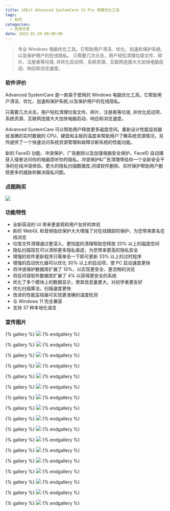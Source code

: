 ```yaml
---
title: iObit Advanced SystemCare 15 Pro 清理优化工具
tags:
  - 软件
categories:
  - 资源分享
date: 2022-01-20 00:00:00
---
```


> 专业 Windows 电脑优化工具。它帮助用户清洁、优化、加速和保护系统,以及保护用户的在线隐私。 只需要几次点击，用户轻松清理垃圾文件、碎片、注册表等垃圾, 并优化启动项、系统资源、互联网连接大大加快电脑启动、响应和浏览速度。

<!-- more -->

### 软件评价

Advanced SystemCare 是一款易于使用的 Windows 电脑优化工具。它帮助用户清洁、优化、加速和保护系统,以及保护用户的在线隐私。

只需要几次点击，用户轻松清理垃圾文件、碎片、注册表等垃圾, 并优化启动项、系统资源、互联网连接大大加快电脑启动、响应和浏览速度。

Advanced SystemCare 可以帮助用户释放更多磁盘空间。重新设计性能监视器给准确的实时数据的 CPU、硬盘和主板的温度来帮助用户了解系统资源情况，另外提供了一个快速访问系统资源管理和故障诊断系统的性能功能。

新的 FaceID 功能、冲浪保护、广告删除以及加强电脑安全保护。FaceID 自动捕获入侵者访问你的电脑窃听你的隐私。冲浪保护&广告清理带给你一个全新安全干净的在线冲浪体验。更大的隐私扫描数据库,间谍软件删除、实时保护帮助用户删除更多的威胁和解决隐私问题。

### 点图购买

[![](https://cdn.dusays.com/2022/01/425-1.png)](https://r-g.io/h0XIcg)

### 功能特性

+ 全新简洁的 UI 带来更直观和用户友好的体验
+ 新的 WebGL 和音频指纹保护大大增强了对在线跟踪的保护，为您带来匿名在线浏览
+ 垃圾文件清理通过更深入、更彻底的清理帮助您释放 20% 以上的磁盘空间
+ 隐私扫描现在可以清除更多隐私痕迹，为您带来更高的隐私安全
+ 增强的软件更新程序只需单击一下即可更新 33% 以上的过时程序
+ 增强的启动优化器可以优化 30% 以上的启动项，使 PC 启动速度更快
+ 将冲浪保护数据库扩展了 10%，以实现更安全、更流畅的浏览
+ 将反间谍软件数据库扩展了 4% 以获得更安全的系统
+ 优化了多个模块上的数据显示，使其信息量更大，对初学者更友好
+ 优化扫描算法，扫描速度更快
+ 改进的性能监视器可实现更准确的温度检测
+ 与 Windows 11 完全兼容
+ 支持 37 种本地化语言

### 宣传图片

{% gallery %}
![](https://cdn.dusays.com/2022/01/425-2.png)
{% endgallery %}

{% gallery %}
![](https://cdn.dusays.com/2022/01/425-3.png)
{% endgallery %}

{% gallery %}
![](https://cdn.dusays.com/2022/01/425-4.png)
{% endgallery %}

{% gallery %}
![](https://cdn.dusays.com/2022/01/425-5.png)
{% endgallery %}

{% gallery %}
![](https://cdn.dusays.com/2022/01/425-6.png)
{% endgallery %}

{% gallery %}
![](https://cdn.dusays.com/2022/01/425-7.png)
{% endgallery %}

{% gallery %}
![](https://cdn.dusays.com/2022/01/425-8.png)
{% endgallery %}

{% gallery %}
![](https://cdn.dusays.com/2022/01/425-9.png)
{% endgallery %}

{% gallery %}
![](https://cdn.dusays.com/2022/01/425-10.png)
{% endgallery %}

{% gallery %}
![](https://cdn.dusays.com/2022/01/425-11.png)
{% endgallery %}

{% gallery %}
![](https://cdn.dusays.com/2022/01/425-12.png)
{% endgallery %}

{% gallery %}
![](https://cdn.dusays.com/2022/01/425-13.png)
{% endgallery %}

{% gallery %}
![](https://cdn.dusays.com/2022/01/425-14.png)
{% endgallery %}

{% gallery %}
![](https://cdn.dusays.com/2022/01/425-15.png)
{% endgallery %}

{% gallery %}
![](https://cdn.dusays.com/2022/01/425-16.png)
{% endgallery %}

{% gallery %}
![](https://cdn.dusays.com/2022/01/425-17.png)
{% endgallery %}

{% gallery %}
![](https://cdn.dusays.com/2022/01/425-18.png)
{% endgallery %}
